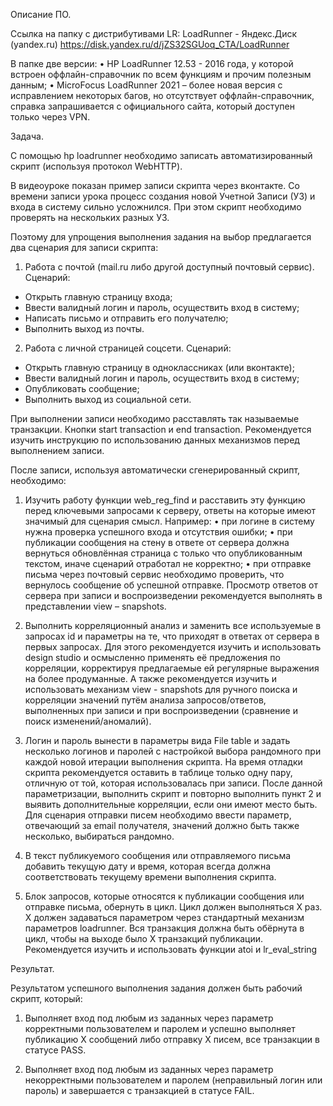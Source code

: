 Описание ПО.

Ссылка на папку с дистрибутивами LR:
LoadRunner - Яндекс.Диск (yandex.ru)
https://disk.yandex.ru/d/jZS32SGUoq_CTA/LoadRunner

В папке две версии:
•	HP LoadRunner 12.53 - 2016 года, у которой встроен оффлайн-справочник по всем функциям и прочим полезным данным;
•	MicroFocus LoadRunner 2021 – более новая версия с исправлением некоторых багов, но отсутствует оффлайн-справочник, справка запрашивается с официального сайта, который доступен только через VPN.


Задача.

С помощью hp loadrunner необходимо записать автоматизированный скрипт (используя протокол WebHTTP).

В видеоуроке показан пример записи скрипта через вконтакте. Со времени записи урока процесс создания новой Учетной Записи (УЗ) и входа в систему сильно усложнился. При этом скрипт необходимо проверять на нескольких разных УЗ.

Поэтому для упрощения выполнения задания на выбор предлагается два сценария для записи скрипта:

1.	Работа с почтой (mail.ru либо другой доступный почтовый сервис).
Сценарий:
* Открыть главную страницу входа;
* Ввести валидный логин и пароль, осуществить вход в систему;
* Написать письмо и отправить его получателю;
* Выполнить выход из почты.

2.	Работа с личной страницей соцсети.
 Сценарий:
* Открыть главную страницу в одноклассниках (или вконтакте);
* Ввести валидный логин и пароль, осуществить вход в систему;
* Опубликовать сообщение;
* Выполнить выход из социальной сети.

При выполнении записи необходимо расставлять так называемые транзакции. Кнопки start transaction и end transaction. Рекомендуется изучить инструкцию по использованию данных механизмов перед выполнением записи.

После записи, используя автоматически сгенерированный скрипт, необходимо:

1.	Изучить работу функции web_reg_find и расставить эту функцию перед ключевыми запросами к серверу, ответы на которые имеют значимый для сценария смысл.
Например:
•	при логине в систему нужна проверка успешного входа и отсутствия ошибки;
•	при публикации сообщения на стену в ответе от сервера должна вернуться обновлённая страница с только что опубликованным текстом, иначе сценарий отработал не корректно;
•	при отправке письма через почтовый сервис необходимо проверить, что вернулось сообщение об успешной отправке.
Просмотр ответов от сервера при записи и воспроизведении рекомендуется выполнять в представлении view – snapshots.

2.	Выполнить корреляционный анализ и заменить все используемые в запросах id и параметры на те, что приходят в ответах от сервера в первых запросах.
Для этого рекомендуется изучить и использовать design studio и осмысленно применять её предложения по корреляции, корректируя предлагаемые ей регулярные выражения на более продуманные.
А также рекомендуется изучить и использовать механизм view - snapshots для ручного поиска и корреляции значений путём анализа запросов/ответов, выполненных при записи и при воспроизведении (сравнение и поиск изменений/аномалий).

3.	Логин и пароль вынести в параметры вида File table и задать несколько логинов и паролей с настройкой выбора рандомного при каждой новой итерации выполнения скрипта.
На время отладки скрипта рекомендуется оставить в таблице только одну пару, отличную от той, которая использовалась при записи.
После данной параметризации, выполнить скрипт и повторно выполнить пункт 2 и выявить дополнительные корреляции, если они имеют место быть.
Для сценария отправки писем необходимо ввести параметр, отвечающий за email получателя, значений должно быть также несколько, выбираться рандомно.

4.	В текст публикуемого сообщения или отправляемого письма добавить текущую дату и время, которая всегда должна соответствовать текущему времени выполнения скрипта.

5.	Блок запросов, которые относятся к публикации сообщения или отправке письма, обернуть в цикл.
Цикл должен выполняться X раз. X должен задаваться параметром через стандартный механизм параметров loadrunner.
Вся транзакция должна быть обёрнута в цикл, чтобы на выходе было X транзакций публикации.
Рекомендуется изучить и использовать функции atoi и lr_eval_string


Результат.

Результатом успешного выполнения задания должен быть рабочий скрипт, который:

1.	Выполняет вход под любым из заданных через параметр корректными пользователем и паролем и успешно выполняет публикацию Х сообщений либо отправку X писем, все транзакции в статусе PASS.

2.	Выполняет вход под любым из заданных через параметр некорректными пользователем и паролем (неправильный логин или пароль) и завершается с транзакцией в статусе FAIL.
